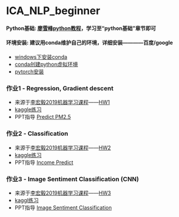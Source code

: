 # ICA_NLP_beginner
#### Python基础: [廖雪峰python教程](https://www.liaoxuefeng.com/wiki/1016959663602400)，学习至“python基础”章节即可
#### 环境安装: 建议用conda维护自己的环境，详细安装————百度/google
- [windows下安装conda](https://blog.csdn.net/scorn_/article/details/106591160)
- [conda创建python虚拟环境](https://www.cnblogs.com/shierlou-123/p/11138920.html)
- [pytorch安装](https://blog.csdn.net/MCYZSF/article/details/116525159)
### 作业1 - Regression, Gradient descent
- 来源于[李宏毅2019机器学习课程](http://speech.ee.ntu.edu.tw/~tlkagk/courses_ML19.html)——[HW1](https://ntumlta2019.github.io/ml-web-hw1/)
- [kaggle练习](https://www.kaggle.com/c/ml2019spring-hw1/overview)  
- PPT指导 [Predict PM2.5 ](https://docs.google.com/presentation/d/1TkPQoOPyDY9IzzuaVsYq1E26D1NTmi_QA9S9c-rw9K8/edit#slide=id.g5047f99cc6_0_332)    

### 作业2 - Classification
- 来源于[李宏毅2019机器学习课程](http://speech.ee.ntu.edu.tw/~tlkagk/courses_ML19.html)——[HW2](https://ntumlta2019.github.io/ml-web-hw2/)
- [kaggle练习](https://www.kaggle.com/c/ml2019spring-hw2/overview)
- PPT指导 [Income Predict ](https://docs.google.com/presentation/d/1f4a81OqeG27pRHuqHXg7Qi0KJ4SlLBDpe9ljNu3IXT0/edit#slide=id.p1)

### 作业3 - Image Sentiment Classification (CNN)
- 来源于[李宏毅2019机器学习课程](http://speech.ee.ntu.edu.tw/~tlkagk/courses_ML19.html)——[HW3](https://ntumlta2019.github.io/ml-web-hw3/)
- [kaggl练习](https://www.kaggle.com/c/ml2019spring-hw3/overview)
- PPT指导 [Image Sentiment Classification](https://docs.google.com/presentation/d/1_UOEquMW4URIuTtrKGqwSPP4qtKIb7osT9ysTQ3Flmo/edit#slide=id.p)
